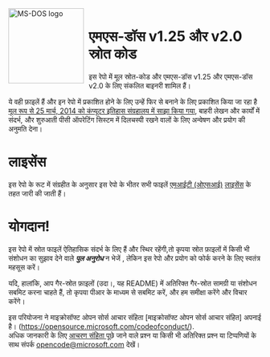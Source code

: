 <img width="150" height="150" align="left" style="float: left; margin: 0 10px 0 0;" alt="MS-DOS logo" src="https://github.com/Microsoft/MS-DOS/blob/main/.readmes/msdos-logo.png">

# एमएस-डॉस v1.25 और v2.0 स्रोत कोड

इस रेपो में मूल स्रोत-कोड और एमएस-डॉस v1.25 और एमएस-डॉस v2.0 के लिए संकलित बाइनरी शामिल हैं।


ये वही फ़ाइलें हैं और इन रेपो में प्रकाशित होने के लिए उन्हें फिर से बनाने के लिए प्रकाशित किया जा रहा है [ मूल रूप से 25 मार्च, 2014 को कंप्यूटर इतिहास संग्रहालय में साझा किया गया]( http://www.computerhistory.org/atchm/microsoft-ms-dos-early-source-code/), बाहरी लेखन और कार्यों में संदर्भ, और शुरुआती पीसी ऑपरेटिंग सिस्टम में दिलचस्पी रखने वालों के लिए अन्वेषण और प्रयोग की अनुमति देना। 

# लाइसेंस

इस रेपो के रूट में संग्रहीत के अनुसार इस रेपो के भीतर सभी फाइलें [एमआईटी (ओएसआई)]( https://en.wikipedia.org/wiki/MIT_License) [लाइसेंस](https://github.com/Microsoft/MS-DOS/blob/master/LICENSE.md) के तहत जारी की जाती हैं।

# योगदान!

इस रेपो में स्रोत फाइलें ऐतिहासिक संदर्भ के लिए हैं और स्थिर रहेंगी,तो कृपया स्रोत फ़ाइलों में किसी भी संशोधन का सुझाव देने वाले  ***पुल अनुरोध***  न भेजें , 
लेकिन इस रेपो और प्रयोग को फोर्क करने के लिए स्वतंत्र महसूस करें।  


यदि, हालांकि, आप गैर-स्रोत फ़ाइलों (उदा।, यह README) में अतिरिक्त गैर-स्रोत सामग्री या संशोधन सबमिट करना चाहते हैं, तो कृपया पीआर के माध्यम से सबमिट करें, और हम समीक्षा करेंगे और विचार करेंगे। 


इस परियोजना ने माइक्रोसॉफ्ट ओपन सोर्स आचार संहिता  [माइक्रोसॉफ्ट ओपन सोर्स आचार संहित] अपनाई है। (https://opensource.microsoft.com/codeofconduct/).  
अधिक जानकारी के लिए [ आचरण संहिता ](https://opensource.microsoft.com/codeofconduct/faq/)पूछे जाने वाले प्रश्न या किसी भी अतिरिक्त प्रश्न या टिप्पणियों के साथ संपर्क [opencode@microsoft.com](mailto:opencode@microsoft.com) देखें।
